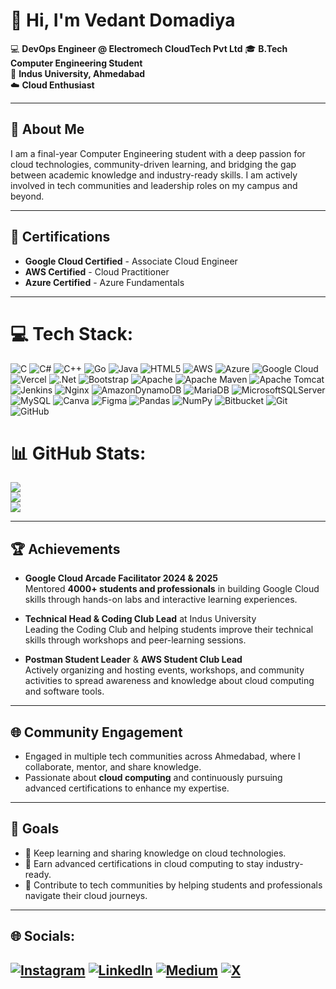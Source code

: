 # 👋 Hi, I'm Vedant Domadiya

💻 **DevOps Engineer @ Electromech CloudTech Pvt Ltd**
🎓 **B.Tech Computer Engineering Student**  
📍 **Indus University, Ahmedabad**  
☁️ **Cloud Enthusiast**

---

## 🚀 About Me

I am a final-year Computer Engineering student with a deep passion for cloud technologies, community-driven learning, and bridging the gap between academic knowledge and industry-ready skills. I am actively involved in tech communities and leadership roles on my campus and beyond.

---

## 🌟 Certifications

- **Google Cloud Certified** - Associate Cloud Engineer
- **AWS Certified** - Cloud Practitioner
- **Azure Certified** - Azure Fundamentals

---
# 💻 Tech Stack:
![C](https://img.shields.io/badge/c-%2300599C.svg?style=for-the-badge&logo=c&logoColor=white) ![C#](https://img.shields.io/badge/c%23-%23239120.svg?style=for-the-badge&logo=csharp&logoColor=white) ![C++](https://img.shields.io/badge/c++-%2300599C.svg?style=for-the-badge&logo=c%2B%2B&logoColor=white) ![Go](https://img.shields.io/badge/go-%2300ADD8.svg?style=for-the-badge&logo=go&logoColor=white) ![Java](https://img.shields.io/badge/java-%23ED8B00.svg?style=for-the-badge&logo=openjdk&logoColor=white) ![HTML5](https://img.shields.io/badge/html5-%23E34F26.svg?style=for-the-badge&logo=html5&logoColor=white) ![AWS](https://img.shields.io/badge/AWS-%23FF9900.svg?style=for-the-badge&logo=amazon-aws&logoColor=white) ![Azure](https://img.shields.io/badge/azure-%230072C6.svg?style=for-the-badge&logo=microsoftazure&logoColor=white) ![Google Cloud](https://img.shields.io/badge/GoogleCloud-%234285F4.svg?style=for-the-badge&logo=google-cloud&logoColor=white) ![Vercel](https://img.shields.io/badge/vercel-%23000000.svg?style=for-the-badge&logo=vercel&logoColor=white) ![.Net](https://img.shields.io/badge/.NET-5C2D91?style=for-the-badge&logo=.net&logoColor=white) ![Bootstrap](https://img.shields.io/badge/bootstrap-%238511FA.svg?style=for-the-badge&logo=bootstrap&logoColor=white) ![Apache](https://img.shields.io/badge/apache-%23D42029.svg?style=for-the-badge&logo=apache&logoColor=white) ![Apache Maven](https://img.shields.io/badge/Apache%20Maven-C71A36?style=for-the-badge&logo=Apache%20Maven&logoColor=white) ![Apache Tomcat](https://img.shields.io/badge/apache%20tomcat-%23F8DC75.svg?style=for-the-badge&logo=apache-tomcat&logoColor=black) ![Jenkins](https://img.shields.io/badge/jenkins-%232C5263.svg?style=for-the-badge&logo=jenkins&logoColor=white) ![Nginx](https://img.shields.io/badge/nginx-%23009639.svg?style=for-the-badge&logo=nginx&logoColor=white) ![AmazonDynamoDB](https://img.shields.io/badge/Amazon%20DynamoDB-4053D6?style=for-the-badge&logo=Amazon%20DynamoDB&logoColor=white) ![MariaDB](https://img.shields.io/badge/MariaDB-003545?style=for-the-badge&logo=mariadb&logoColor=white) ![MicrosoftSQLServer](https://img.shields.io/badge/Microsoft%20SQL%20Server-CC2927?style=for-the-badge&logo=microsoft%20sql%20server&logoColor=white) ![MySQL](https://img.shields.io/badge/mysql-4479A1.svg?style=for-the-badge&logo=mysql&logoColor=white) ![Canva](https://img.shields.io/badge/Canva-%2300C4CC.svg?style=for-the-badge&logo=Canva&logoColor=white) ![Figma](https://img.shields.io/badge/figma-%23F24E1E.svg?style=for-the-badge&logo=figma&logoColor=white) ![Pandas](https://img.shields.io/badge/pandas-%23150458.svg?style=for-the-badge&logo=pandas&logoColor=white) ![NumPy](https://img.shields.io/badge/numpy-%23013243.svg?style=for-the-badge&logo=numpy&logoColor=white) ![Bitbucket](https://img.shields.io/badge/bitbucket-%230047B3.svg?style=for-the-badge&logo=bitbucket&logoColor=white) ![Git](https://img.shields.io/badge/git-%23F05033.svg?style=for-the-badge&logo=git&logoColor=white) ![GitHub](https://img.shields.io/badge/github-%23121011.svg?style=for-the-badge&logo=github&logoColor=white)
# 📊 GitHub Stats:
![](https://github-readme-stats.vercel.app/api?username=VedantDomadiya&theme=dark&hide_border=false&include_all_commits=true&count_private=true)<br/>
![](https://nirzak-streak-stats.vercel.app/?user=VedantDomadiya&theme=dark&hide_border=false)<br/>
![](https://github-readme-stats.vercel.app/api/top-langs/?username=VedantDomadiya&theme=dark&hide_border=false&include_all_commits=true&count_private=true&layout=compact)

---

## 🏆 Achievements

- **Google Cloud Arcade Facilitator 2024 & 2025**  
  Mentored **4000+ students and professionals** in building Google Cloud skills through hands-on labs and interactive learning experiences.
  
- **Technical Head & Coding Club Lead** at Indus University  
  Leading the Coding Club and helping students improve their technical skills through workshops and peer-learning sessions.
  
- **Postman Student Leader** & **AWS Student Club Lead**  
  Actively organizing and hosting events, workshops, and community activities to spread awareness and knowledge about cloud computing and software tools.

---

## 🌐 Community Engagement

- Engaged in multiple tech communities across Ahmedabad, where I collaborate, mentor, and share knowledge.
- Passionate about **cloud computing** and continuously pursuing advanced certifications to enhance my expertise.

---

## 🎯 Goals

- 🌱 Keep learning and sharing knowledge on cloud technologies.
- 🏅 Earn advanced certifications in cloud computing to stay industry-ready.
- 💼 Contribute to tech communities by helping students and professionals navigate their cloud journeys.

---
## 🌐 Socials:
[![Instagram](https://img.shields.io/badge/Instagram-%23E4405F.svg?logo=Instagram&logoColor=white)](https://instagram.com/vedant_domadiya) [![LinkedIn](https://img.shields.io/badge/LinkedIn-%230077B5.svg?logo=linkedin&logoColor=white)](https://linkedin.com/in/VedantDomadiya) [![Medium](https://img.shields.io/badge/Medium-12100E?logo=medium&logoColor=white)](https://medium.com/@VedantDomadiya) [![X](https://img.shields.io/badge/X-black.svg?logo=X&logoColor=white)](https://x.com/VedantDomadiya) 
---

